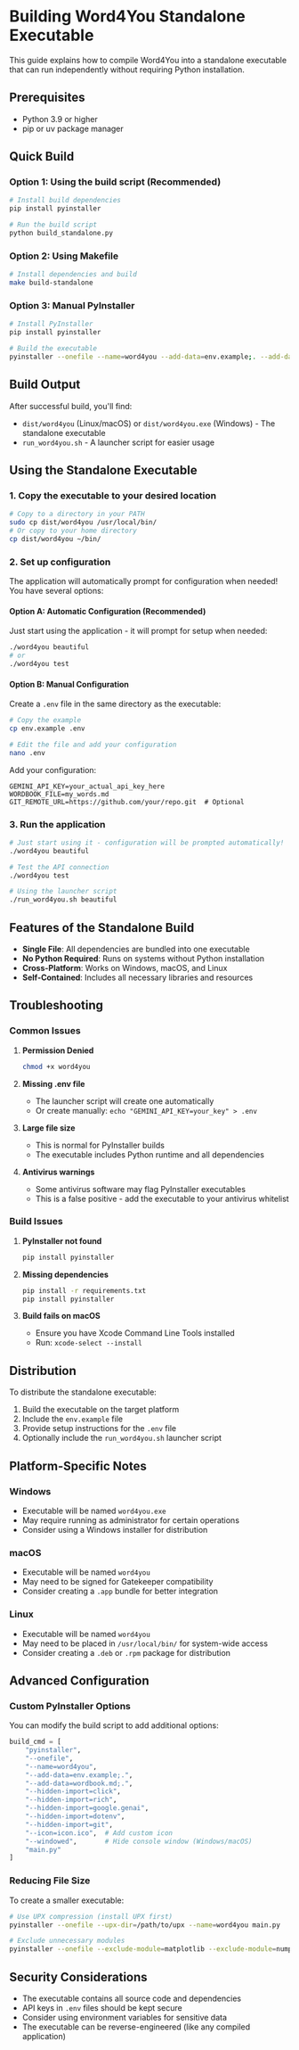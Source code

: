 # Building Word4You Standalone Executable

This guide explains how to compile Word4You into a standalone executable that can run independently without requiring Python installation.

## Prerequisites

- Python 3.9 or higher
- pip or uv package manager

## Quick Build

### Option 1: Using the build script (Recommended)

```bash
# Install build dependencies
pip install pyinstaller

# Run the build script
python build_standalone.py
```

### Option 2: Using Makefile

```bash
# Install dependencies and build
make build-standalone
```

### Option 3: Manual PyInstaller

```bash
# Install PyInstaller
pip install pyinstaller

# Build the executable
pyinstaller --onefile --name=word4you --add-data=env.example;. --add-data=wordbook.md;. --hidden-import=click --hidden-import=rich --hidden-import=google.genai --hidden-import=dotenv --hidden-import=git main.py
```

## Build Output

After successful build, you'll find:

- `dist/word4you` (Linux/macOS) or `dist/word4you.exe` (Windows) - The standalone executable
- `run_word4you.sh` - A launcher script for easier usage

## Using the Standalone Executable

### 1. Copy the executable to your desired location

```bash
# Copy to a directory in your PATH
sudo cp dist/word4you /usr/local/bin/
# Or copy to your home directory
cp dist/word4you ~/bin/
```

### 2. Set up configuration

The application will automatically prompt for configuration when needed! You have several options:

#### Option A: Automatic Configuration (Recommended)
Just start using the application - it will prompt for setup when needed:
```bash
./word4you beautiful
# or
./word4you test
```

#### Option B: Manual Configuration
Create a `.env` file in the same directory as the executable:

```bash
# Copy the example
cp env.example .env

# Edit the file and add your configuration
nano .env
```

Add your configuration:
```
GEMINI_API_KEY=your_actual_api_key_here
WORDBOOK_FILE=my_words.md
GIT_REMOTE_URL=https://github.com/your/repo.git  # Optional
```

### 3. Run the application

```bash
# Just start using it - configuration will be prompted automatically!
./word4you beautiful

# Test the API connection
./word4you test

# Using the launcher script
./run_word4you.sh beautiful
```

## Features of the Standalone Build

- **Single File**: All dependencies are bundled into one executable
- **No Python Required**: Runs on systems without Python installation
- **Cross-Platform**: Works on Windows, macOS, and Linux
- **Self-Contained**: Includes all necessary libraries and resources

## Troubleshooting

### Common Issues

1. **Permission Denied**
   ```bash
   chmod +x word4you
   ```

2. **Missing .env file**
   - The launcher script will create one automatically
   - Or create manually: `echo "GEMINI_API_KEY=your_key" > .env`

3. **Large file size**
   - This is normal for PyInstaller builds
   - The executable includes Python runtime and all dependencies

4. **Antivirus warnings**
   - Some antivirus software may flag PyInstaller executables
   - This is a false positive - add the executable to your antivirus whitelist

### Build Issues

1. **PyInstaller not found**
   ```bash
   pip install pyinstaller
   ```

2. **Missing dependencies**
   ```bash
   pip install -r requirements.txt
   pip install pyinstaller
   ```

3. **Build fails on macOS**
   - Ensure you have Xcode Command Line Tools installed
   - Run: `xcode-select --install`

## Distribution

To distribute the standalone executable:

1. Build the executable on the target platform
2. Include the `env.example` file
3. Provide setup instructions for the `.env` file
4. Optionally include the `run_word4you.sh` launcher script

## Platform-Specific Notes

### Windows
- Executable will be named `word4you.exe`
- May require running as administrator for certain operations
- Consider using a Windows installer for distribution

### macOS
- Executable will be named `word4you`
- May need to be signed for Gatekeeper compatibility
- Consider creating a `.app` bundle for better integration

### Linux
- Executable will be named `word4you`
- May need to be placed in `/usr/local/bin/` for system-wide access
- Consider creating a `.deb` or `.rpm` package for distribution

## Advanced Configuration

### Custom PyInstaller Options

You can modify the build script to add additional options:

```python
build_cmd = [
    "pyinstaller",
    "--onefile",
    "--name=word4you",
    "--add-data=env.example;.",
    "--add-data=wordbook.md;.",
    "--hidden-import=click",
    "--hidden-import=rich",
    "--hidden-import=google.genai",
    "--hidden-import=dotenv",
    "--hidden-import=git",
    "--icon=icon.ico",  # Add custom icon
    "--windowed",       # Hide console window (Windows/macOS)
    "main.py"
]
```

### Reducing File Size

To create a smaller executable:

```bash
# Use UPX compression (install UPX first)
pyinstaller --onefile --upx-dir=/path/to/upx --name=word4you main.py

# Exclude unnecessary modules
pyinstaller --onefile --exclude-module=matplotlib --exclude-module=numpy --name=word4you main.py
```

## Security Considerations

- The executable contains all source code and dependencies
- API keys in `.env` files should be kept secure
- Consider using environment variables for sensitive data
- The executable can be reverse-engineered (like any compiled application) 